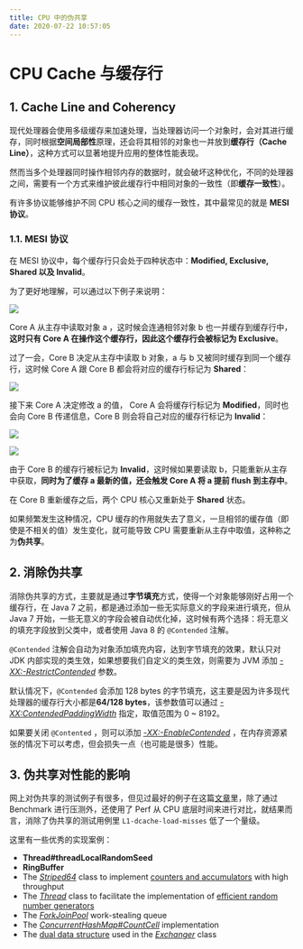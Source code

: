 ```yaml
---
title: CPU 中的伪共享
date: 2020-07-22 10:57:05
---
```

# CPU Cache 与缓存行

## 1. Cache Line and Coherency

现代处理器会使用多级缓存来加速处理，当处理器访问一个对象时，会对其进行缓存，同时根据**空间局部性**原理，还会将其相邻的对象也一并放到**缓存行（Cache Line）**，这种方式可以显著地提升应用的整体性能表现。

然而当多个处理器同时操作相邻内存的数据时，就会破坏这种优化，不同的处理器之间，需要有一个方式来维护彼此缓存行中相同对象的一致性（即**缓存一致性**）。

有许多协议能够维护不同 CPU 核心之间的缓存一致性，其中最常见的就是 **MESI 协议**。

### 1.1. MESI 协议

在 MESI 协议中，每个缓存行只会处于四种状态中：**Modified, Exclusive, Shared 以及 Invalid**。

为了更好地理解，可以通过以下例子来说明：

![](https://www.baeldung.com/wp-content/uploads/2020/07/false-sharing-exclusive-1.png)

Core A 从主存中读取对象 a ，这时候会连通相邻对象 b 也一并缓存到缓存行中，**这时只有 Core A 在操作这个缓存行，因此这个缓存行会被标记为 Exclusive**。

过了一会，Core B 决定从主存中读取 b 对象，a 与 b 又被同时缓存到同一个缓存行，这时候 Core A 跟 Core B 都会将对应的缓存行标记为 **Shared**：

![](https://www.baeldung.com/wp-content/uploads/2020/07/false-sharing-shared.png)



接下来 Core A 决定修改 a 的值， Core A 会将缓存行标记为 **Modified**，同时也会向 Core B 传递信息，Core B 则会将自己对应的缓存行标记为 **Invalid**：

![](https://www.baeldung.com/wp-content/uploads/2020/07/false-sharing-invalid.png)

![](https://www.baeldung.com/wp-content/uploads/2020/07/false-sharing-flush.png)

由于 Core B 的缓存行被标记为 **Invalid**，这时候如果要读取 b，只能重新从主存中获取，**同时为了缓存 a 最新的值，还会触发 Core A 将 a 提前 flush 到主存中**。

在 Core B 重新缓存之后，两个 CPU 核心又重新处于 **Shared** 状态。

如果频繁发生这种情况，CPU 缓存的作用就失去了意义，一旦相邻的缓存值（即使是不相关的值）发生变化，就可能导致 CPU 需要重新从主存中取值，这种称之为**伪共享**。

## 2. 消除伪共享

消除伪共享的方式，主要就是通过**字节填充**方式，使得一个对象能够刚好占用一个缓存行，在 Java 7 之前，都是通过添加一些无实际意义的字段来进行填充，但从 Java 7 开始，一些无意义的字段会被自动优化掉，这时候有两个选择：将无意义的填充字段放到父类中，或者使用 Java 8 的 `@Contended` 注解。

`@Contended` 注解会自动为对象添加填充内容，达到字节填充的效果，默认只对 JDK 内部实现的类生效，如果想要我们自定义的类生效，则需要为 JVM 添加  *[-XX:-RestrictContended](https://github.com/openjdk/jdk/blob/195c45a0e11207e15c277e7671b2a82b8077c5fb/src/hotspot/share/runtime/globals.hpp#L777)* 参数。

默认情况下，`@Contended` 会添加 128 bytes 的字节填充，这主要是因为许多现代处理器的缓存行大小都是**64/128 bytes**，该参数值可以通过  *[-XX:ContendedPaddingWidth](https://github.com/openjdk/jdk/blob/7436ef236e4826f93df1af53c4aa73429afde41f/src/hotspot/share/runtime/globals.hpp#L769)* 指定，取值范围为 0 ~ 8192。

如果要关闭 `@Contented` ，则可以添加 *[-XX:-EnableContended](https://github.com/openjdk/jdk/blob/7436ef236e4826f93df1af53c4aa73429afde41f/src/hotspot/share/runtime/globals.hpp#L774)* ，在内存资源紧张的情况下可以考虑，但会损失一点（也可能是很多）性能。

## 3. 伪共享对性能的影响

网上对伪共享的测试例子有很多，但见过最好的例子在这篇[文章](https://www.baeldung.com/java-false-sharing-contended#example)里，除了通过 Benchmark 进行压测外，还使用了 Perf 从 CPU 底层时间来进行对比，就结果而言，消除了伪共享的测试用例里 `L1-dcache-load-misses` 低了一个量级。

这里有一些优秀的实现案例：

*  **Thread\#threadLocalRandomSeed**
*  **RingBuffer**
*  The *[Striped64](https://github.com/openjdk/jdk/blob/195c45a0e11207e15c277e7671b2a82b8077c5fb/src/java.base/share/classes/java/util/concurrent/atomic/Striped64.java#L124)* class to implement [counters and accumulators](https://www.baeldung.com/java-longadder-and-longaccumulator#dynamic-striping) with high throughput
*  The *[Thread](https://github.com/openjdk/jdk/blob/b0e1ee4b3b345b729d14b897d503777ff779d573/src/java.base/share/classes/java/lang/Thread.java#L2059)* class to facilitate the implementation of [efficient random number generators](https://www.baeldung.com/java-thread-local-random#implementation-details)
*  The *[ForkJoinPool](https://github.com/openjdk/jdk/blob/1e8806fd08aef29029878a1c80d6ed39fdbfe182/src/java.base/share/classes/java/util/concurrent/ForkJoinPool.java#L774)* work-stealing queue
*  The *[ConcurrentHashMap#CountCell](https://github.com/openjdk/jdk/blob/f29d1d172b82a3481f665999669daed74455ae55/src/java.base/share/classes/java/util/concurrent/ConcurrentHashMap.java#L2565)* implementation
*  The [dual data structure](http://www.cs.rochester.edu/research/synchronization/pseudocode/duals.html) used in the *[Exchanger](https://github.com/openjdk/jdk/blob/4d1445f42ee5fd98609cb9977a648bf58ec2c6c7/src/java.base/share/classes/java/util/concurrent/Exchanger.java#L305)* class

